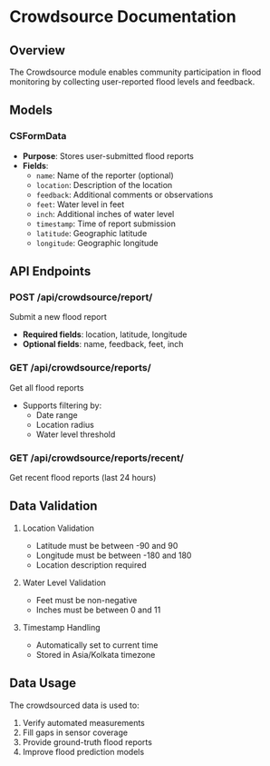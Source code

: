 # Crowdsource Documentation

## Overview

The Crowdsource module enables community participation in flood monitoring by collecting user-reported flood levels and feedback.

## Models

### CSFormData
- **Purpose**: Stores user-submitted flood reports
- **Fields**:
  - `name`: Name of the reporter (optional)
  - `location`: Description of the location
  - `feedback`: Additional comments or observations
  - `feet`: Water level in feet
  - `inch`: Additional inches of water level
  - `timestamp`: Time of report submission
  - `latitude`: Geographic latitude
  - `longitude`: Geographic longitude

## API Endpoints

### POST /api/crowdsource/report/
Submit a new flood report
- **Required fields**: location, latitude, longitude
- **Optional fields**: name, feedback, feet, inch

### GET /api/crowdsource/reports/
Get all flood reports
- Supports filtering by:
  - Date range
  - Location radius
  - Water level threshold

### GET /api/crowdsource/reports/recent/
Get recent flood reports (last 24 hours)

## Data Validation

1. Location Validation
   - Latitude must be between -90 and 90
   - Longitude must be between -180 and 180
   - Location description required

2. Water Level Validation
   - Feet must be non-negative
   - Inches must be between 0 and 11

3. Timestamp Handling
   - Automatically set to current time
   - Stored in Asia/Kolkata timezone

## Data Usage

The crowdsourced data is used to:
1. Verify automated measurements
2. Fill gaps in sensor coverage
3. Provide ground-truth flood reports
4. Improve flood prediction models
